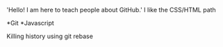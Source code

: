 'Hello! I am here to teach people about GitHub.'
I like the CSS/HTML path

*Git
*Javascript

Killing history using git rebase
